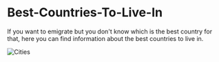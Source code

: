 # Best-Countries-To-Live-In
If you want to emigrate but you don't know which is the best country for that, here you can find information about the best countries to live in.

![Cities](https://github.com/HristianBalevski/Best-Countries-To-Live-In/assets/114162692/d707ddde-0d34-4af9-8da8-4802dab4a6ed)
